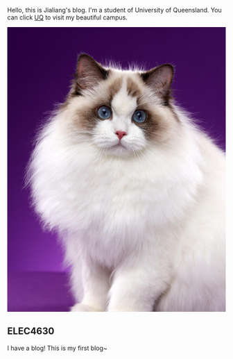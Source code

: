 Hello, this is Jialiang's blog. I'm a student of University of Queensland. You can click [UQ](https://www.uq.edu.au/) to visit my beautiful campus.

![Image of fast.ai logo](./images/1.jpg)

## ELEC4630

I have a blog!
This is my first blog~
